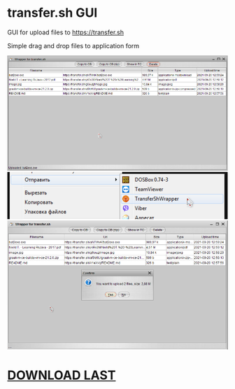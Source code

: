 # transfer.sh GUI

GUI for upload files to https://transfer.sh

Simple drag and drop files to application form

![Screenshot01](https://raw.githubusercontent.com/acedece14/TransferShWrapper/master/github/screen01.png)
![Screenshot02](https://raw.githubusercontent.com/acedece14/TransferShWrapper/master/github/screen02.png)
![Screenshot03](https://raw.githubusercontent.com/acedece14/TransferShWrapper/master/github/screen03.png)

# [DOWNLOAD LAST](https://github.com/acedece14/TransferShWrapper/raw/master/bin/TransferShWrapper-1.1.exe)